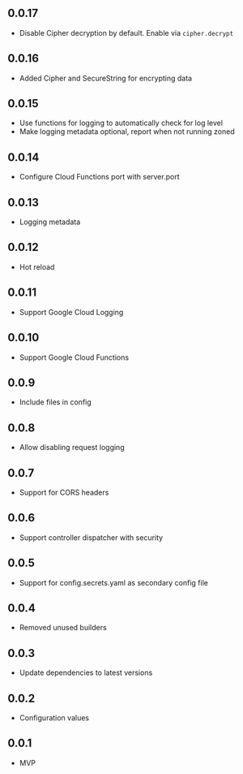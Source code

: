 ## 0.0.17

- Disable Cipher decryption by default. Enable via `cipher.decrypt`

## 0.0.16

- Added Cipher and SecureString for encrypting data

## 0.0.15

- Use functions for logging to automatically check for log level
- Make logging metadata optional, report when not running zoned

## 0.0.14

- Configure Cloud Functions port with server.port

## 0.0.13

- Logging metadata

## 0.0.12

- Hot reload

## 0.0.11

- Support Google Cloud Logging

## 0.0.10

- Support Google Cloud Functions

## 0.0.9

- Include files in config

## 0.0.8

- Allow disabling request logging

## 0.0.7

- Support for CORS headers

## 0.0.6

- Support controller dispatcher with security

## 0.0.5

- Support for config.secrets.yaml as secondary config file

## 0.0.4

- Removed unused builders

## 0.0.3

- Update dependencies to latest versions

## 0.0.2

- Configuration values

## 0.0.1

- MVP
